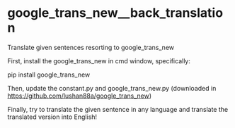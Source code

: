 # google_trans_new__back_translation
Translate given sentences resorting to google_trans_new

First, install the google_trans_new in cmd window, specifically:

pip install google_trans_new

Then, update the constant.py and google_trans_new.py (downloaded in https://github.com/lushan88a/google_trans_new)

Finally, try to translate the given sentence in any language and translate the translated version into English!
